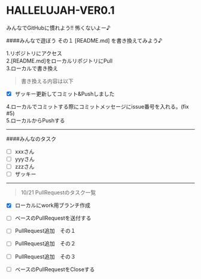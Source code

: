 HALLELUJAH-VER0.1
=================

みんなでGitHubに慣れよう!! 怖くないよー♪  

####みんなで遊ぼう その１ [README.md] を書き換えてみよう♪  

1.リポジトリにアクセス  
2.[README.md]をローカルリポジトリにPull  
3.ローカルで書き換え  

>書き換える内容は以下  

- [x] ザッキー更新してコミット&Pushしました  

4.ローカルでコミットする際にコミットメッセージにissue番号を入れる。(fix #5)  
5.ローカルからPushする  

***

####みんなのタスク  
- [ ] xxxさん  
- [ ] yyyさん  
- [ ] zzzさん  
- [ ] ザッキー  

***

>10/21 PullRequestのタスク一覧  

- [x] ローカルにwork用ブランチ作成  
- [ ] ベースのPullRequestを送付する  
- [ ] PullRequest追加　その１  
- [ ] PullRequest追加　その２  
- [ ] PullRequest追加　その３  
- [ ] ベースのPullRequestをCloseする

